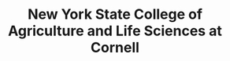 ---
layout: repo
title: "New York State College of Agriculture and Life Sciences at Cornell"
id: 20464
permalink: repos/20464/
---